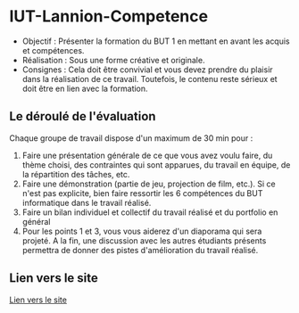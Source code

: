 # IUT-Lannion-Competence

- Objectif : Présenter la formation du BUT 1 en mettant en avant les acquis et compétences.
- Réalisation : Sous une forme créative et originale.
- Consignes : Cela doit être convivial et vous devez prendre du plaisir dans la réalisation de ce travail. Toutefois, le contenu reste sérieux et doit être en lien avec la formation.

## Le déroulé de l'évaluation

Chaque groupe de travail dispose d'un maximum de 30 min pour :

1. Faire une présentation générale de ce que vous avez voulu faire, du thème choisi, des contraintes qui sont apparues, du travail en équipe, de la répartition des tâches, etc.
2. Faire une démonstration (partie de jeu, projection de film, etc.). Si ce n'est pas explicite, bien faire ressortir les 6 compétences du BUT informatique dans le travail réalisé.
3. Faire un bilan individuel et collectif du travail réalisé et du portfolio en général
4. Pour les points 1 et 3, vous vous aiderez d'un diaporama qui sera projeté. A la fin, une discussion avec les autres étudiants présents permettra de donner des pistes d'amélioration du travail réalisé.

## Lien vers le site

[Lien vers le site](https://matteo-k.github.io/IUT-Lannion-Competence/)
